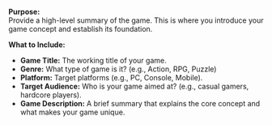 
**Purpose:**  
Provide a high-level summary of the game. This is where you introduce your game concept and establish its foundation.

**What to Include:**

- **Game Title:** The working title of your game.
- **Genre:** What type of game is it? (e.g., Action, RPG, Puzzle)
- **Platform:** Target platforms (e.g., PC, Console, Mobile).
- **Target Audience:** Who is your game aimed at? (e.g., casual gamers, hardcore players).
- **Game Description:** A brief summary that explains the core concept and what makes your game unique.